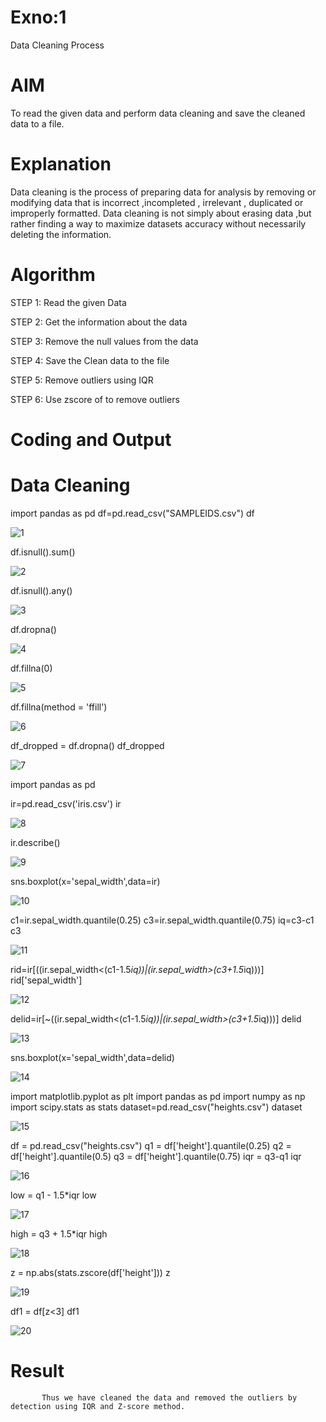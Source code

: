 # Exno:1
Data Cleaning Process

# AIM
To read the given data and perform data cleaning and save the cleaned data to a file.

# Explanation
Data cleaning is the process of preparing data for analysis by removing or modifying data that is incorrect ,incompleted , irrelevant , duplicated or improperly formatted. Data cleaning is not simply about erasing data ,but rather finding a way to maximize datasets accuracy without necessarily deleting the information.

# Algorithm
STEP 1: Read the given Data

STEP 2: Get the information about the data

STEP 3: Remove the null values from the data

STEP 4: Save the Clean data to the file

STEP 5: Remove outliers using IQR

STEP 6: Use zscore of to remove outliers

# Coding and Output
# Data Cleaning

import pandas as pd
df=pd.read_csv("SAMPLEIDS.csv")
df

![1](image.png)

df.isnull().sum()

![2](image-1.png)

df.isnull().any()

![3](image-2.png)

df.dropna()

![4](image-3.png)


df.fillna(0)

![5](image-4.png)

df.fillna(method = 'ffill')

![6](image-5.png)

df_dropped = df.dropna()
df_dropped

![7](image-7.png)


import pandas as pd

ir=pd.read_csv('iris.csv')
ir

![8](image-8.png)

ir.describe()

![9](image-9.png)


sns.boxplot(x='sepal_width',data=ir)

![10](image-10.png)


c1=ir.sepal_width.quantile(0.25)
c3=ir.sepal_width.quantile(0.75)
iq=c3-c1
c3

![11](image-11.png)


rid=ir[((ir.sepal_width<(c1-1.5*iq))|(ir.sepal_width>(c3+1.5*iq)))]
rid['sepal_width']

![12](image-12.png)

delid=ir[~((ir.sepal_width<(c1-1.5*iq))|(ir.sepal_width>(c3+1.5*iq)))]
delid

![13](image-13.png)


sns.boxplot(x='sepal_width',data=delid)

![14](image-14.png)


import matplotlib.pyplot as plt
import pandas as pd
import numpy as np
import scipy.stats as stats
dataset=pd.read_csv("heights.csv")
dataset


![15](image-15.png)


df = pd.read_csv("heights.csv")
q1 = df['height'].quantile(0.25)
q2 = df['height'].quantile(0.5)
q3 = df['height'].quantile(0.75)
iqr = q3-q1
iqr

![16](image-16.png)


low = q1 - 1.5*iqr
low

![17](image-17.png)

high = q3 + 1.5*iqr
high

![18](image-18.png)


z = np.abs(stats.zscore(df['height']))
z

![19](image-19.png)


df1 = df[z<3]
df1

![20](image-20.png)


# Result
           Thus we have cleaned the data and removed the outliers by detection using IQR and Z-score method.
